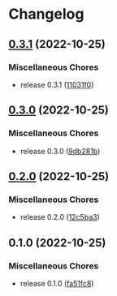 # Changelog

## [0.3.1](https://github.com/lotusflare/lucas/compare/v0.3.0...v0.3.1) (2022-10-25)


### Miscellaneous Chores

* release 0.3.1 ([11031f0](https://github.com/lotusflare/lucas/commit/11031f02a72bac60547a34da7375b61f23601d69))

## [0.3.0](https://github.com/lotusflare/lucas/compare/v0.2.0...v0.3.0) (2022-10-25)


### Miscellaneous Chores

* release 0.3.0 ([9db281b](https://github.com/lotusflare/lucas/commit/9db281b425ba23a8c5c05472c098563b6322d6d0))

## [0.2.0](https://github.com/lotusflare/lucas/compare/v0.1.0...v0.2.0) (2022-10-25)


### Miscellaneous Chores

* release 0.2.0 ([12c5ba3](https://github.com/lotusflare/lucas/commit/12c5ba3c065f814802b48e5581df23a101a52d2b))

## 0.1.0 (2022-10-25)


### Miscellaneous Chores

* release 0.1.0 ([fa51fc8](https://github.com/lotusflare/lucas/commit/fa51fc8436aacd8613ff22b1708b7600dc2aea0d))
